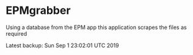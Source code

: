 # EPMgrabber
Using a database from the EPM app this application scrapes the files as required


Latest backup: Sun Sep 1 23:02:01 UTC 2019
